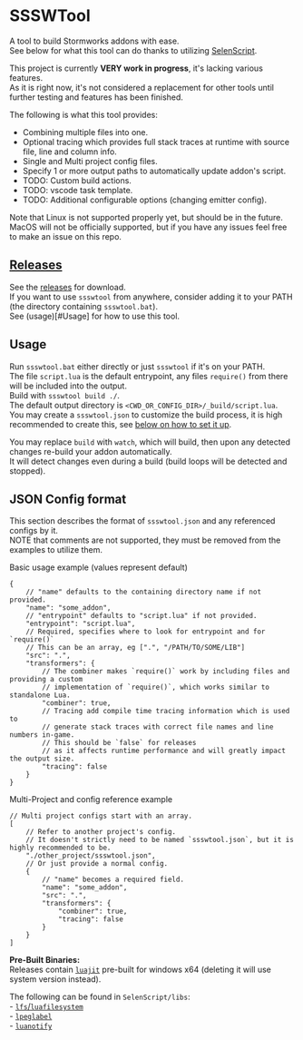 # SSSWTool
A tool to build Stormworks addons with ease.  
See below for what this tool can do thanks to utilizing [SelenScript](https://github.com/Avril112113/selenscript).  

This project is currently **VERY work in progress**, it's lacking various features.  
As it is right now, it's not considered a replacement for other tools until further testing and features has been finished.  

The following is what this tool provides:
- Combining multiple files into one.
- Optional tracing which provides full stack traces at runtime with source file, line and column info.
- Single and Multi project config files.
- Specify 1 or more output paths to automatically update addon's script.
- TODO: Custom build actions.
- TODO: vscode task template.
- TODO: Additional configurable options (changing emitter config).

Note that Linux is not supported properly yet, but should be in the future.  
MacOS will not be officially supported, but if you have any issues feel free to make an issue on this repo.  

## [Releases](https://github.com/Avril112113/SSSWTool/releases)
See the [releases](https://github.com/Avril112113/SSSWTool/releases) for download.  
If you want to use `ssswtool` from anywhere, consider adding it to your PATH (the directory containing `ssswtool.bat`).  
See (usage)[#Usage] for how to use this tool.  

## Usage
Run `ssswtool.bat` either directly or just `ssswtool` if it's on your PATH.  
The file `script.lua` is the default entrypoint, any files `require()` from there will be included into the output.  
Build with `ssswtool build ./`.  
The default output directory is `<CWD_OR_CONFIG_DIR>/_build/script.lua`.  
You may create a `ssswtool.json` to customize the build process, it is high recommended to create this, see [below on how to set it up](#json-config-format).  

You may replace `build` with `watch`, which will build, then upon any detected changes re-build your addon automatically.  
It will detect changes even during a build (build loops will be detected and stopped).  

## JSON Config format
This section describes the format of `ssswtool.json` and any referenced configs by it.  
NOTE that comments are not supported, they must be removed from the examples to utilize them.

Basic usage example (values represent default)  
```jsonc
{
	// "name" defaults to the containing directory name if not provided.
	"name": "some_addon",
	// "entrypoint" defaults to "script.lua" if not provided.
	"entrypoint": "script.lua",
	// Required, specifies where to look for entrypoint and for `require()`
	// This can be an array, eg [".", "/PATH/TO/SOME/LIB"]
	"src": ".",
	"transformers": {
		// The combiner makes `require()` work by including files and providing a custom
		// implementation of `require()`, which works similar to standalone Lua.
		"combiner": true,
		// Tracing add compile time tracing information which is used to
		// generate stack traces with correct file names and line numbers in-game.
		// This should be `false` for releases
		// as it affects runtime performance and will greatly impact the output size.
		"tracing": false
	}
}
```

Multi-Project and config reference example
```jsonc
// Multi project configs start with an array.
[
	// Refer to another project's config.
	// It doesn't strictly need to be named `ssswtool.json`, but it is highly recommended to be.
	"./other_project/ssswtool.json",
	// Or just provide a normal config.
	{
		// "name" becomes a required field.
		"name": "some_addon",
		"src": ".",
		"transformers": {
			"combiner": true,
			"tracing": false
		}
	}
]
```

**Pre-Built Binaries:**  
Releases contain [`luajit`](https://luajit.org/) pre-built for windows x64 (deleting it will use system version instead).  

The following can be found in `SelenScript/libs`:  
\- [`lfs`/`luafilesystem`](https://luarocks.org/modules/hisham/luafilesystem)  
\- [`lpeglabel`](https://luarocks.org/modules/sergio-medeiros/lpeglabel)  
\- [`luanotify`](https://github.com/Avril112113/luanotify)  
